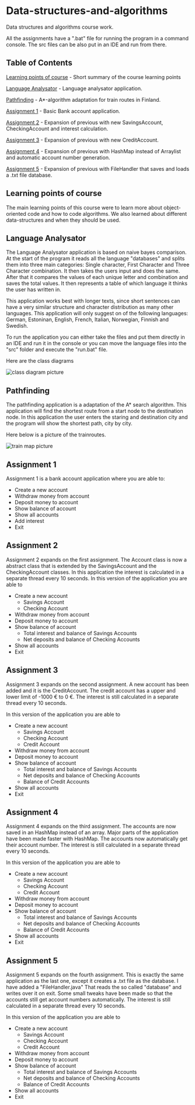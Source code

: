 # Data-structures-and-algorithms

Data structures and algorithms course work. 

All the assignments have a ".bat" file for running the program in a command console. The src files can be also put in an IDE and run from there.

## Table of Contents

[Learning points of course](#learning-points-of-course) - Short summary of the course learning points

[Language Analysator](#language-analysator) - Language analysator application.

[Pathfinding](#pathfinding) - A*-algorithm adaptation for train routes in Finland.

[Assignment 1](#assignment-1) - Basic Bank account application.

[Assignment 2](#assignment-2) - Expansion of previous with new SavingsAccount, CheckingAccount and interest calculation.

[Assignment 3](#assignment-3) - Expansion of previous with new CreditAccount.

[Assignment 4](#assignment-4) - Expansion of previous with HashMap instead of Arraylist and automatic account number generation.

[Assignment 5](#assignment-5) - Expansion of previous with FileHandler that saves and loads a .txt file database.


## Learning points of course

The main learning points of this course were to learn more about object-oriented code and how to code algorithms. We also learned about different data-structures and when they should be used.

## Language Analysator

The Language Analysator application is based on naive bayes comparison. At the start of the program it reads all the language "databases" and splits them into three main categories: Single character, First Character and Three Character combination. It then takes the users input and does the same. After that it compares the values of each unique letter and combination and saves the total values. It then represents a table of which language it thinks the user has written in. 

This application works best with longer texts, since short sentences can have a very similar structure and character distribution as many other languages. This application will only suggest on of the following languages: German, Estoninan, English, French, Italian, Norwegian, Finnish and Swedish.

To run the application you can either take the files and put them directly in an IDE and run it in the console or you can move the language files into the "src" folder and execute the "run.bat" file. 

Here are the class diagrams

![class diagram picture](https://github.com/harjunpnik/Data-structures-and-algorithms/blob/master/LanguageAnalysator/ClassDiagram.png)

## Pathfinding

The pathfinding application is a adaptation of the A* search algorithm. This application will find the shortest route from a start node to the destination node. In this application the user enters the staring and destination city and the program will show the shortest path, city by city. 

Here below is a picture of the trainroutes.

![train map picture](https://github.com/harjunpnik/Data-structures-and-algorithms/blob/master/Pathfinding/map.JPG)

## Assignment 1
Assignment 1 is a bank account application where you are able to:

* Create a new account
* Withdraw money from account
* Deposit money to account
* Show balance of account
* Show all accounts
* Add interest
* Exit

## Assignment 2
Assignment 2 expands on the first assignment. The Account class is now a abstract class that is extended by the SavingsAccount and the CheckingAccount classes. In this application the interest is calculated in a separate thread every 10 seconds. In this version of the application you are able to 

* Create a new account
  * Savings Account 
  * Checking Account
* Withdraw money from account
* Deposit money to account
* Show balance of account
  * Total interest and balance of Savings Accounts
  * Net deposits and balance of Checking Accounts
* Show all accounts
* Exit

## Assignment 3

Assignment 3 expands on the second assignment. A new account has been added and it is the CreditAccount. The credit account has a upper and lower limit of -1000 € to 0 €. The interest is still calculated in a separate thread every 10 seconds.

In this version of the application you are able to 

* Create a new account
  * Savings Account 
  * Checking Account
  * Credit Account
* Withdraw money from account
* Deposit money to account
* Show balance of account
  * Total interest and balance of Savings Accounts
  * Net deposits and balance of Checking Accounts
  * Balance of Credit Accounts
* Show all accounts
* Exit

## Assignment 4

Assignment 4 expands on the third assignment. The accounts are now saved in an HashMap instead of an array. Major parts of the application have been made faster with HashMap. The accounts now automatically get their account number. The interest is still calculated in a separate thread every 10 seconds.

In this version of the application you are able to 

* Create a new account
  * Savings Account 
  * Checking Account
  * Credit Account
* Withdraw money from account
* Deposit money to account
* Show balance of account
  * Total interest and balance of Savings Accounts
  * Net deposits and balance of Checking Accounts
  * Balance of Credit Accounts
* Show all accounts
* Exit

## Assignment 5

Assignment 5 expands on the fourth assignment. This is exactly the same application as the last one, except it creates a .txt file as the database. I have added a "FileHandler.java" That reads the so called "database" and writes over it on exit. Some small tweaks have been made so that the accounts still get account numbers automatically. The interest is still calculated in a separate thread every 10 seconds.

In this version of the application you are able to 

* Create a new account
  * Savings Account 
  * Checking Account
  * Credit Account
* Withdraw money from account
* Deposit money to account
* Show balance of account
  * Total interest and balance of Savings Accounts
  * Net deposits and balance of Checking Accounts
  * Balance of Credit Accounts
* Show all accounts
* Exit